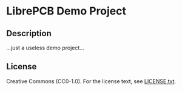 # LibrePCB Demo Project

## Description

...just a useless demo project...

## License

Creative Commons (CC0-1.0). For the license text, see [LICENSE.txt](LICENSE.txt).
